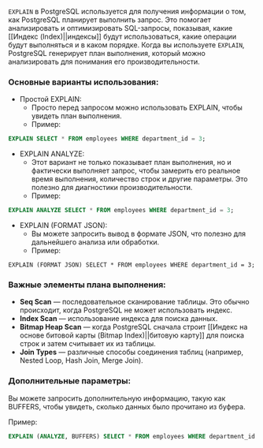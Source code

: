 `EXPLAIN` в PostgreSQL используется для получения информации о том, как PostgreSQL планирует выполнить запрос. Это помогает анализировать и оптимизировать SQL-запросы, показывая, какие [[Индекс (Index)||индексы]] будут использоваться, какие операции будут выполняться и в каком порядке. Когда вы используете `EXPLAIN`, PostgreSQL генерирует план выполнения, который можно анализировать для понимания его производительности.

### Основные варианты использования:

- Простой EXPLAIN:
	- Просто перед запросом можно использовать EXPLAIN, чтобы увидеть план выполнения.
	- Пример:
```sql
EXPLAIN SELECT * FROM employees WHERE department_id = 3;
```

- EXPLAIN ANALYZE:
	- Этот вариант не только показывает план выполнения, но и фактически выполняет запрос, чтобы замерить его реальное время выполнения, количество строк и другие параметры. Это полезно для диагностики производительности.
	- Пример:
```sql
EXPLAIN ANALYZE SELECT * FROM employees WHERE department_id = 3;
```

  - EXPLAIN (FORMAT JSON):
	  - Вы можете запросить вывод в формате JSON, что полезно для дальнейшего анализа или обработки.
	  - Пример:
```
EXPLAIN (FORMAT JSON) SELECT * FROM employees WHERE department_id = 3;
```


### Важные элементы плана выполнения:

- **Seq Scan** — последовательное сканирование таблицы. Это обычно происходит, когда PostgreSQL не может использовать индекс.
- **Index Scan** — использование индекса для поиска данных.
- **Bitmap Heap Scan** — когда PostgreSQL сначала строит [[Индекс на основе битовой карты (Bitmap Index)||битовую карту]] для поиска строк и затем считывает их из таблицы.
- **Join Types** — различные способы соединения таблиц (например, Nested Loop, Hash Join, Merge Join).

### Дополнительные параметры:

Вы можете запросить дополнительную информацию, такую как BUFFERS, чтобы увидеть, сколько данных было прочитано из буфера.

Пример:
```sql
EXPLAIN (ANALYZE, BUFFERS) SELECT * FROM employees WHERE department_id = 3;
```